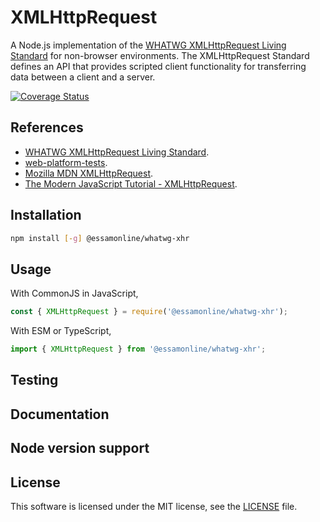 # XMLHttpRequest

A Node.js implementation of the [WHATWG XMLHttpRequest Living Standard](https://xhr.spec.whatwg.org/) for non-browser environments. The XMLHttpRequest Standard defines an API that provides scripted client functionality for transferring data between a client and a server.

[![Coverage Status](https://coveralls.io/repos/github/essamatefelsherif/whatwg-xhr/badge.svg?branch=main)](https://coveralls.io/github/essamatefelsherif/whatwg-xhr?branch=main)

## References

* [WHATWG XMLHttpRequest Living Standard](https://xhr.spec.whatwg.org/).
* [web-platform-tests](https://web-platform-tests.org/).
* [Mozilla MDN XMLHttpRequest](https://developer.mozilla.org/en-US/docs/Web/API/XMLHttpRequest).
* [The Modern JavaScript Tutorial - XMLHttpRequest](https://javascript.info/xmlhttprequest).

## Installation

```sh
npm install [-g] @essamonline/whatwg-xhr
```

## Usage

With CommonJS in JavaScript,

```js
const { XMLHttpRequest } = require('@essamonline/whatwg-xhr');
```

With ESM or TypeScript,

```ts
import { XMLHttpRequest } from '@essamonline/whatwg-xhr';
```

## Testing


## Documentation


## Node version support


## License

This software is licensed under the MIT license, see the [LICENSE](./LICENSE "LICENSE") file.

